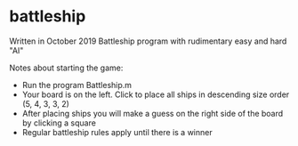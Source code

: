 # battleship
Written in October 2019
Battleship program with rudimentary easy and hard "AI"


Notes about starting the game:
- Run the program Battleship.m
- Your board is on the left. Click to place all ships in descending size order (5, 4, 3, 3, 2)
- After placing ships you will make a guess on the right side of the board by clicking a square
- Regular battleship rules apply until there is a winner
